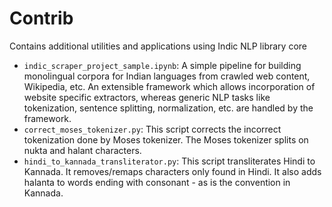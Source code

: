 # Contrib

Contains additional utilities and applications using Indic NLP library core

- `indic_scraper_project_sample.ipynb`: A simple pipeline for building monolingual corpora for Indian languages from crawled web content, Wikipedia, etc. An extensible framework which allows incorporation of website specific extractors, whereas generic NLP tasks like tokenization, sentence splitting, normalization, etc. are handled by the framework.
- `correct_moses_tokenizer.py`: This script corrects the incorrect tokenization done by Moses tokenizer.  The Moses tokenizer splits on nukta and halant characters.
- `hindi_to_kannada_transliterator.py`: This script transliterates Hindi to Kannada. It removes/remaps characters only found in Hindi. It also adds halanta to words ending with consonant - as is the convention in Kannada.
